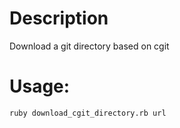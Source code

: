 # Description
Download a git directory based on cgit

# Usage:
```
ruby download_cgit_directory.rb url
```
